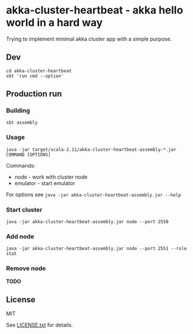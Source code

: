 # akka-cluster-heartbeat - akka hello world in a hard way

Trying to implement minimal akka cluster app with a simple purpose.

## Dev

```
cd akka-cluster-heartbeat
sbt 'run cmd --option'
```


## Production run

### Building

```
sbt assembly
```


### Usage

```
java -jar target/scala-2.11/akka-cluster-heartbeat-assembly-*.jar COMMAND [OPTIONS]
```

Commands:
* node - work with cluster node
* emulator - start emulator

For options see `java -jar akka-cluster-heartbeat-assembly.jar --help`

### Start cluster

```
java -jar akka-cluster-heartbeat-assembly.jar node --port 2550
```

### Add node

```
java -jar akka-cluster-heartbeat-assembly.jar node --port 2551 --role stat
```

### Remove node

**TODO**


## License

MIT

See [LICENSE.txt](LICENSE.txt) for details.
